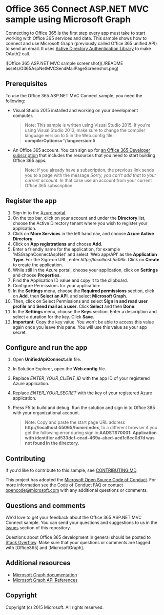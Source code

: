 # Office 365 Connect ASP.NET MVC sample using Microsoft Graph

Connecting to Office 365 is the first step every app must take to start working with Office 365 services and data. This sample shows how to connect and use Microsoft Graph (previously called Office 365 unified API) to send an email. It uses [Active Directory Authentication Library](https://msdn.microsoft.com/en-us/library/azure/jj573266.aspx) to make OAuth2 call.

![Office 365 ASP.NET MVC sample screenshot](./README assets/O365AspNetMVCSendMailPageScreenshot.png)

## Prerequisites

To use the Office 365 ASP.NET MVC Connect sample, you need the following:
* Visual Studio 2015 installed and working on your development computer. 

     > Note: This sample is written using Visual Studio 2015. If you're using Visual Studio 2013, make sure to change the compiler language version to 5 in the Web.config file:  **compilerOptions="/langversion:5**
* An Office 365 account. You can sign up for [an Office 365 Developer subscription](https://aka.ms/devprogramsignup) that includes the resources that you need to start building Office 365 apps.

     > Note: If you already have a subscription, the previous link sends you to a page with the message *Sorry, you can’t add that to your current account*. In that case use an account from your current Office 365 subscription.

## Register the app

1. Sign in to the [Azure portal](https://portal.azure.com/).
2. On the top bar, click on your account and under the **Directory** list, choose the Active Directory tenant where you wish to register your application.
3. Click on **More Services** in the left hand nav, and choose **Azure Active Directory**.
4. Click on **App registrations** and choose **Add**.
5. Enter a friendly name for the application, for example 'MSGraphConnectAspNet' and select 'Web app/API' as the **Application Type**. For the Sign-on URL, enter *http://localhost:55065*. Click on **Create** to create the application.
6. While still in the Azure portal, choose your application, click on **Settings** and choose **Properties**.
7. Find the Application ID value and copy it to the clipboard.
8. Configure Permissions for your application:
9. In the **Settings** menu, choose the **Required permissions** section, click on **Add**, then **Select an API**, and select **Microsoft Graph**.
10. Then, click on Select Permissions and select **Sign in and read user profile** and **Send mail as a user**. Click **Select** and then **Done**.
11. In the **Settings** menu, choose the **Keys** section. Enter a description and select a duration for the key. Click **Save**.
12. **Important**: Copy the key value. You won't be able to access this value again once you leave this pane. You will use this value as your app secret.


## Configure and run the app
1. Open **UnifiedApiConnect.sln** file. 
2. In Solution Explorer, open the **Web.config** file. 
3. Replace *ENTER_YOUR_CLIENT_ID* with the app ID of your registered Azure application.
4. Replace *ENTER_YOUR_SECRET* with the key of your registered Azure application.
3. Press F5 to build and debug. Run the solution and sign in to Office 365 with your organizational account.

     > Note: Copy and paste the start page URL address **http://localhost:55065/home/index**, to a different browser if you get the following error during sign in:**AADSTS70001: Application with identifier ad533dcf-ccad-469a-abed-acd1c8cc0d7d was not found in the directory**.

<a name="contributing"></a>
## Contributing ##

If you'd like to contribute to this sample, see [CONTRIBUTING.MD](/CONTRIBUTING.md).

This project has adopted the [Microsoft Open Source Code of Conduct](https://opensource.microsoft.com/codeofconduct/). For more information see the [Code of Conduct FAQ](https://opensource.microsoft.com/codeofconduct/faq/) or contact [opencode@microsoft.com](mailto:opencode@microsoft.com) with any additional questions or comments.

## Questions and comments

We'd love to get your feedback about the Office 365 ASP.NET MVC Connect sample. You can send your questions and suggestions to us in the [Issues](https://github.com/OfficeDev/O365-AspNetMVC-Microsoft-Graph-Connect/issues) section of this repository.

Questions about Office 365 development in general should be posted to [Stack Overflow](http://stackoverflow.com/questions/tagged/Office365+API). Make sure that your questions or comments are tagged with [Office365] and [MicrosoftGraph].
  
## Additional resources

* [Microsoft Graph documentation](http://graph.microsoft.io)
* [Microsoft Graph API References](http://graph.microsoft.io/docs/api-reference/v1.0)


## Copyright
Copyright (c) 2015 Microsoft. All rights reserved.
